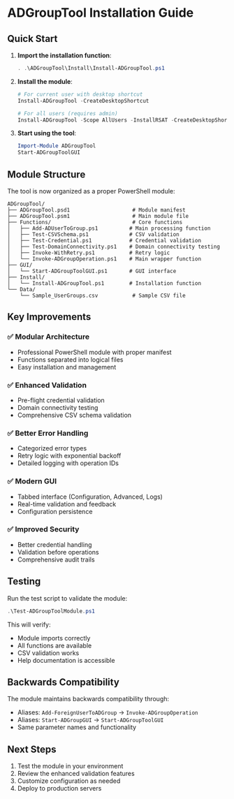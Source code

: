 # ADGroupTool Installation Guide

## Quick Start

1. **Import the installation function**:
   ```powershell
   . .\ADGroupTool\Install\Install-ADGroupTool.ps1
   ```

2. **Install the module**:
   ```powershell
   # For current user with desktop shortcut
   Install-ADGroupTool -CreateDesktopShortcut

   # For all users (requires admin)
   Install-ADGroupTool -Scope AllUsers -InstallRSAT -CreateDesktopShortcut
   ```

3. **Start using the tool**:
   ```powershell
   Import-Module ADGroupTool
   Start-ADGroupToolGUI
   ```

## Module Structure

The tool is now organized as a proper PowerShell module:

```
ADGroupTool/
├── ADGroupTool.psd1                    # Module manifest
├── ADGroupTool.psm1                    # Main module file
├── Functions/                          # Core functions
│   ├── Add-ADUserToGroup.ps1          # Main processing function
│   ├── Test-CSVSchema.ps1             # CSV validation
│   ├── Test-Credential.ps1            # Credential validation
│   ├── Test-DomainConnectivity.ps1    # Domain connectivity testing
│   ├── Invoke-WithRetry.ps1           # Retry logic
│   └── Invoke-ADGroupOperation.ps1    # Main wrapper function
├── GUI/
│   └── Start-ADGroupToolGUI.ps1       # GUI interface
├── Install/
│   └── Install-ADGroupTool.ps1        # Installation function
└── Data/
    └── Sample_UserGroups.csv           # Sample CSV file
```

## Key Improvements

### ✅ Modular Architecture
- Professional PowerShell module with proper manifest
- Functions separated into logical files
- Easy installation and management

### ✅ Enhanced Validation
- Pre-flight credential validation
- Domain connectivity testing
- Comprehensive CSV schema validation

### ✅ Better Error Handling
- Categorized error types
- Retry logic with exponential backoff
- Detailed logging with operation IDs

### ✅ Modern GUI
- Tabbed interface (Configuration, Advanced, Logs)
- Real-time validation and feedback
- Configuration persistence

### ✅ Improved Security
- Better credential handling
- Validation before operations
- Comprehensive audit trails

## Testing

Run the test script to validate the module:

```powershell
.\Test-ADGroupToolModule.ps1
```

This will verify:
- Module imports correctly
- All functions are available
- CSV validation works
- Help documentation is accessible

## Backwards Compatibility

The module maintains backwards compatibility through:
- Aliases: `Add-ForeignUserToADGroup` → `Invoke-ADGroupOperation`
- Aliases: `Start-ADGroupGUI` → `Start-ADGroupToolGUI`
- Same parameter names and functionality

## Next Steps

1. Test the module in your environment
2. Review the enhanced validation features
3. Customize configuration as needed
4. Deploy to production servers
